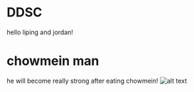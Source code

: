 # DDSC
hello liping and jordan!
# chowmein man
he will become really strong after eating chowmein!
![alt text](https://www.google.com/imgres?imgurl=https%3A%2F%2Fi.ytimg.com%2Fvi%2FoOdQPq5sRQQ%2Fmaxresdefault.jpg&imgrefurl=https%3A%2F%2Fwww.youtube.com%2Fwatch%3Fv%3DoOdQPq5sRQQ&tbnid=kCz1JyjgmOfUDM&vet=12ahUKEwihlpCOlMP3AhVO3RoKHbGaDsoQMygDegUIARCGAQ..i&docid=XnXZeLZ_zd_9rM&w=1280&h=720&itg=1&q=chaowmein&ved=2ahUKEwihlpCOlMP3AhVO3RoKHbGaDsoQMygDegUIARCGAQ.jpg)
